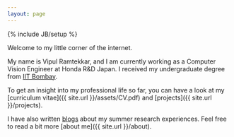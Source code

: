 ```yaml
---
layout: page
---
```

{% include JB/setup %}


Welcome to my little corner of the internet.

My name is Vipul Ramtekkar, and I am currently working as a Computer Vision Engineer at Honda R&D Japan. I received my undergraduate degree from [IIT Bombay](http://www.iitb.ac.in/).

To get an insight into my professional life so far, you can have a look at my [curriculum vitae]({{ site.url }}/assets/CV.pdf) and [projects]({{ site.url }}/projects).

I have also written [blogs]({{site.url}}/archive) about my summer research experiences. Feel free to read a bit more [about me]({{ site.url }}/about). 

